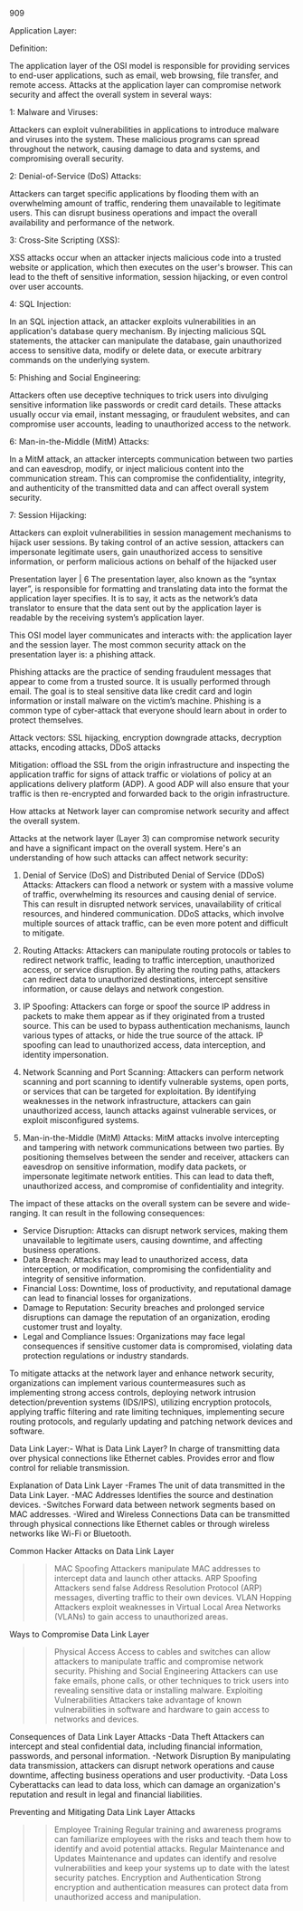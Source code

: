 909

Application Layer:

  Definition:
  
The application layer of the OSI model is responsible for providing services to end-user applications, such as email, web browsing, file transfer, and remote access. Attacks at the application layer can compromise network security and affect the overall system in several ways:

  1: Malware and Viruses:
  
Attackers can exploit vulnerabilities in applications to introduce malware and viruses into the system. These malicious programs can spread throughout the network, causing damage to data and systems, and compromising overall security.

  2: Denial-of-Service (DoS) Attacks:
  
Attackers can target specific applications by flooding them with an overwhelming amount of traffic, rendering them unavailable to legitimate users. This can disrupt business operations and impact the overall availability and performance of the network.
  
  3: Cross-Site Scripting (XSS):
  
XSS attacks occur when an attacker injects malicious code into a trusted website or application, which then executes on the user's browser. This can lead to the theft of sensitive information, session hijacking, or even control over user accounts.
  
  4: SQL Injection:
  
In an SQL injection attack, an attacker exploits vulnerabilities in an application's database query mechanism. By injecting malicious SQL statements, the attacker can manipulate the database, gain unauthorized access to sensitive data, modify or delete data, or execute arbitrary commands on the underlying system.
  
  5: Phishing and Social Engineering: 
  
Attackers often use deceptive techniques to trick users into divulging sensitive information like passwords or credit card details. These attacks usually occur via email, instant messaging, or fraudulent websites, and can compromise user accounts, leading to unauthorized access to the network.
  
  6: Man-in-the-Middle (MitM) Attacks:
  
In a MitM attack, an attacker intercepts communication between two parties and can eavesdrop, modify, or inject malicious content into the communication stream. This can compromise the confidentiality, integrity, and authenticity of the transmitted data and can affect overall system security.
  
  7: Session Hijacking:
  
Attackers can exploit vulnerabilities in session management mechanisms to hijack user sessions. By taking control of an active session, attackers can impersonate legitimate users, gain unauthorized access to sensitive information, or perform malicious actions on behalf of the hijacked user

Presentation layer | 6
The presentation layer, also known as the “syntax layer”, is responsible for formatting and translating data into the format the application layer specifies. It is to say, it acts as the network’s data translator to ensure that the data sent out by the application layer is readable by the receiving system’s application layer.

This OSI model layer communicates and interacts with: the application layer and the session layer.
The most common security attack on the presentation layer is: a phishing attack. 

Phishing attacks are the practice of sending fraudulent messages that appear to come from a trusted source. It is usually performed through email. The goal is to steal sensitive data like credit card and login information or install malware on the victim’s machine. Phishing is a common type of cyber-attack that everyone should learn about in order to protect themselves.

Attack vectors: SSL hijacking, encryption downgrade attacks, decryption attacks, encoding attacks, DDoS attacks


Mitigation: offload the SSL from the origin infrastructure and inspecting the application traffic for signs of attack traffic or violations of policy at an applications delivery platform (ADP). A good ADP will also ensure that your traffic is then re-encrypted and forwarded back to the origin infrastructure.

How attacks at Network layer can compromise network security and affect the overall system.

Attacks at the network layer (Layer 3) can compromise network security and have a significant impact on the overall system. Here's an understanding of how such attacks can affect network security:

1. Denial of Service (DoS) and Distributed Denial of Service (DDoS) Attacks: Attackers can flood a network or system with a massive volume of traffic, overwhelming its resources and causing denial of service. This can result in disrupted network services, unavailability of critical resources, and hindered communication. DDoS attacks, which involve multiple sources of attack traffic, can be even more potent and difficult to mitigate.

2. Routing Attacks: Attackers can manipulate routing protocols or tables to redirect network traffic, leading to traffic interception, unauthorized access, or service disruption. By altering the routing paths, attackers can redirect data to unauthorized destinations, intercept sensitive information, or cause delays and network congestion.

3. IP Spoofing: Attackers can forge or spoof the source IP address in packets to make them appear as if they originated from a trusted source. This can be used to bypass authentication mechanisms, launch various types of attacks, or hide the true source of the attack. IP spoofing can lead to unauthorized access, data interception, and identity impersonation.

4. Network Scanning and Port Scanning: Attackers can perform network scanning and port scanning to identify vulnerable systems, open ports, or services that can be targeted for exploitation. By identifying weaknesses in the network infrastructure, attackers can gain unauthorized access, launch attacks against vulnerable services, or exploit misconfigured systems.

5. Man-in-the-Middle (MitM) Attacks: MitM attacks involve intercepting and tampering with network communications between two parties. By positioning themselves between the sender and receiver, attackers can eavesdrop on sensitive information, modify data packets, or impersonate legitimate network entities. This can lead to data theft, unauthorized access, and compromise of confidentiality and integrity.

The impact of these attacks on the overall system can be severe and wide-ranging. It can result in the following consequences:

- Service Disruption: Attacks can disrupt network services, making them unavailable to legitimate users, causing downtime, and affecting business operations.
- Data Breach: Attacks may lead to unauthorized access, data interception, or modification, compromising the confidentiality and integrity of sensitive information.
- Financial Loss: Downtime, loss of productivity, and reputational damage can lead to financial losses for organizations.
- Damage to Reputation: Security breaches and prolonged service disruptions can damage the reputation of an organization, eroding customer trust and loyalty.
- Legal and Compliance Issues: Organizations may face legal consequences if sensitive customer data is compromised, violating data protection regulations or industry standards.

To mitigate attacks at the network layer and enhance network security, organizations can implement various countermeasures such as implementing strong access controls, deploying network intrusion detection/prevention systems (IDS/IPS), utilizing encryption protocols, applying traffic filtering and rate limiting techniques, implementing secure routing protocols, and regularly updating and patching network devices and software.

Data Link Layer:-
What is Data Link Layer?
In charge of transmitting data over physical connections like Ethernet cables. Provides error and flow control for reliable transmission.

Explanation of Data Link Layer
-Frames
The unit of data transmitted in the Data Link Layer.
-MAC Addresses
Identifies the source and destination devices.
-Switches
Forward data between network segments based on MAC addresses.
-Wired and Wireless Connections
Data can be transmitted through physical connections like Ethernet cables or through wireless networks like Wi-Fi or Bluetooth.

Common Hacker Attacks on Data Link Layer
>>MAC Spoofing
Attackers manipulate MAC addresses to intercept data and launch other attacks.
>>ARP Spoofing
Attackers send false Address Resolution Protocol (ARP) messages, diverting traffic to their own devices.
>>VLAN Hopping
Attackers exploit weaknesses in Virtual Local Area Networks (VLANs) to gain access to unauthorized areas.

Ways to Compromise Data Link Layer
>>Physical Access
Access to cables and switches can allow attackers to manipulate traffic and compromise network security.
>>Phishing and Social Engineering
Attackers can use fake emails, phone calls, or other techniques to trick users into revealing sensitive data or installing malware.
>>Exploiting Vulnerabilities
Attackers take advantage of known vulnerabilities in software and hardware to gain access to networks and devices.

Consequences of Data Link Layer Attacks
-Data Theft
Attackers can intercept and steal confidential data, including financial information, passwords, and personal information.
-Network Disruption
By manipulating data transmission, attackers can disrupt network operations and cause downtime, affecting business operations and user productivity.
-Data Loss
Cyberattacks can lead to data loss, which can damage an organization's reputation and result in legal and financial liabilities.

Preventing and Mitigating Data Link Layer Attacks
>>Employee Training
Regular training and awareness programs can familiarize employees with the risks and teach them how to identify and avoid potential attacks.
>>Regular Maintenance and Updates
Maintenance and updates can identify and resolve vulnerabilities and keep your systems up to date with the latest security patches.
>>Encryption and Authentication
Strong encryption and authentication measures can protect data from unauthorized access and manipulation.
